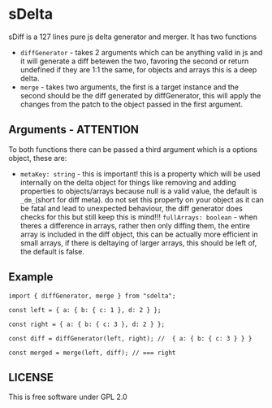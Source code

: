 # sDelta

sDiff is a 127 lines pure js delta generator and merger.
It has two functions
* `diffGenerator` - takes 2 arguments which can be anything valid in js and it will generate a diff betewen the two, favoring the second or return undefined if they are 1:1 the same, for objects and arrays this is a deep delta.
* `merge` - takes two arguments, the first is a target instance and the second should be the diff generated by diffGenerator, this will apply the changes from the patch to the object passed in the first argument.

## Arguments - ATTENTION
To both functions there can be passed a third argument which is a options object, these are:
* `metaKey: string` - this is important! this is a property which will be used internally on the delta object for things like removing and adding properties to objects/arrays because null is a valid value, the default is `_dm_`(short for diff meta). do not set this property on your object as it can be fatal and lead to unexpected behaviour, the diff generator does checks for this but still keep this is mind!!!
`fullArrays: boolean` - when theres a difference in arrays, rather then only diffing them, the entire array is included in the diff object, this can be actually more efficient in small arrays, if there is deltaying of larger arrays, this should be left of, the default is false.

## Example
```
import { diffGenerator, merge } from "sdelta";

const left = { a: { b: { c: 1 }, d: 2 } };

const right = { a: { b: { c: 3 }, d: 2 } };

const diff = diffGenerator(left, right); //  { a: { b: { c: 3 } } }

const merged = merge(left, diff); // === right

```

## LICENSE
This is free software under GPL 2.0
